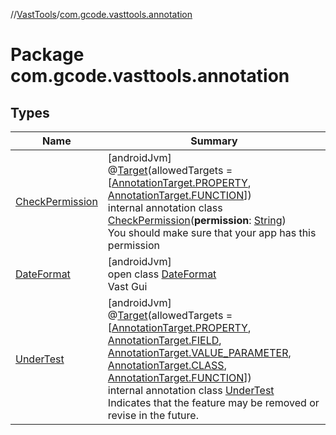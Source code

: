 //[VastTools](../../index.md)/[com.gcode.vasttools.annotation](index.md)

# Package com.gcode.vasttools.annotation

## Types

| Name | Summary |
|---|---|
| [CheckPermission](-check-permission/index.md) | [androidJvm]<br>@[Target](https://kotlinlang.org/api/latest/jvm/stdlib/kotlin.annotation/-target/index.html)(allowedTargets = [[AnnotationTarget.PROPERTY](https://kotlinlang.org/api/latest/jvm/stdlib/kotlin.annotation/-annotation-target/-p-r-o-p-e-r-t-y/index.html), [AnnotationTarget.FUNCTION](https://kotlinlang.org/api/latest/jvm/stdlib/kotlin.annotation/-annotation-target/-f-u-n-c-t-i-o-n/index.html)])<br>internal annotation class [CheckPermission](-check-permission/index.md)(**permission**: [String](https://kotlinlang.org/api/latest/jvm/stdlib/kotlin/-string/index.html))<br>You should make sure that your app has this permission |
| [DateFormat](-date-format/index.md) | [androidJvm]<br>open class [DateFormat](-date-format/index.md)<br>Vast Gui |
| [UnderTest](-under-test/index.md) | [androidJvm]<br>@[Target](https://kotlinlang.org/api/latest/jvm/stdlib/kotlin.annotation/-target/index.html)(allowedTargets = [[AnnotationTarget.PROPERTY](https://kotlinlang.org/api/latest/jvm/stdlib/kotlin.annotation/-annotation-target/-p-r-o-p-e-r-t-y/index.html), [AnnotationTarget.FIELD](https://kotlinlang.org/api/latest/jvm/stdlib/kotlin.annotation/-annotation-target/-f-i-e-l-d/index.html), [AnnotationTarget.VALUE_PARAMETER](https://kotlinlang.org/api/latest/jvm/stdlib/kotlin.annotation/-annotation-target/-v-a-l-u-e_-p-a-r-a-m-e-t-e-r/index.html), [AnnotationTarget.CLASS](https://kotlinlang.org/api/latest/jvm/stdlib/kotlin.annotation/-annotation-target/-c-l-a-s-s/index.html), [AnnotationTarget.FUNCTION](https://kotlinlang.org/api/latest/jvm/stdlib/kotlin.annotation/-annotation-target/-f-u-n-c-t-i-o-n/index.html)])<br>internal annotation class [UnderTest](-under-test/index.md)<br>Indicates that the feature may be removed or revise in the future. |
